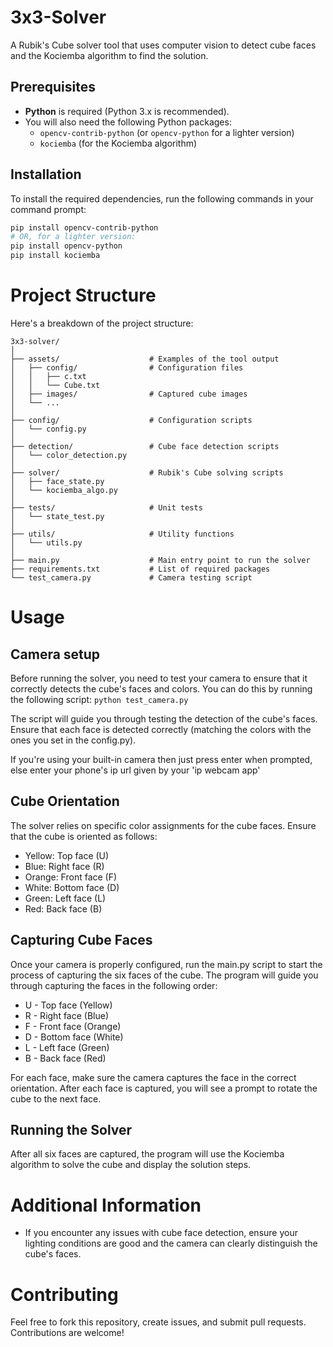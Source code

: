 # 3x3-Solver

A Rubik's Cube solver tool that uses computer vision to detect cube faces and the Kociemba algorithm to find the solution.

## Prerequisites

- **Python** is required (Python 3.x is recommended).
- You will also need the following Python packages:
  - `opencv-contrib-python` (or `opencv-python` for a lighter version)
  - `kociemba` (for the Kociemba algorithm)

## Installation

To install the required dependencies, run the following commands in your command prompt:

```bash
pip install opencv-contrib-python
# OR, for a lighter version:
pip install opencv-python
pip install kociemba
```

# Project Structure

Here's a breakdown of the project structure:
```
3x3-solver/
│
├── assets/                    # Examples of the tool output
│   ├── config/                # Configuration files
│   │   ├── c.txt
│   │   └── Cube.txt
│   ├── images/                # Captured cube images
│   └── ...
│
├── config/                    # Configuration scripts
│   └── config.py
│
├── detection/                 # Cube face detection scripts
│   └── color_detection.py
│
├── solver/                    # Rubik's Cube solving scripts
│   ├── face_state.py
│   └── kociemba_algo.py
│
├── tests/                     # Unit tests
│   └── state_test.py
│
├── utils/                     # Utility functions
│   └── utils.py
│
├── main.py                    # Main entry point to run the solver
├── requirements.txt           # List of required packages
└── test_camera.py             # Camera testing script
```

# Usage
## Camera setup
Before running the solver, you need to test your camera to ensure that it correctly detects the cube's faces and colors. You can do this by running the following script:
`python test_camera.py`

The script will guide you through testing the detection of the cube's faces. Ensure that each face is detected correctly (matching the colors with the ones you set in the config.py).

If you're using your built-in camera then just press enter when prompted, else enter your phone's ip url given by your 'ip webcam app'

## Cube Orientation
The solver relies on specific color assignments for the cube faces. Ensure that the cube is oriented as follows:

   - Yellow: Top face (U)
   - Blue: Right face (R)
   - Orange: Front face (F)
   - White: Bottom face (D)
   - Green: Left face (L)
   - Red: Back face (B)

## Capturing Cube Faces
Once your camera is properly configured, run the main.py script to start the process of capturing the six faces of the cube. The program will guide you through capturing the faces in the following order:

  - U - Top face (Yellow)
  - R - Right face (Blue)
  - F - Front face (Orange)
  - D - Bottom face (White)
  - L - Left face (Green)
  - B - Back face (Red)

 For each face, make sure the camera captures the face in the correct orientation. After each face is captured, you will see a prompt to rotate the cube to the next face.

## Running the Solver
After all six faces are captured, the program will use the Kociemba algorithm to solve the cube and display the solution steps.

# Additional Information
* If you encounter any issues with cube face detection, ensure your lighting conditions are good and the camera can clearly distinguish the cube's faces.

# Contributing
Feel free to fork this repository, create issues, and submit pull requests. Contributions are welcome!
